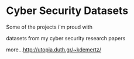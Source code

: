 # Cyber Security Datasets
Some of the projects i'm proud with 

datasets from my cyber security research papers

more...http://utopia.duth.gr/~kdemertz/

